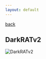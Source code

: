 ```yaml
---
layout: default
---
```

[back](./)  
## DarkRATv2  

![DarkRATv2](https://raw.githubusercontent.com/albertzsigovits/malware-writeups/master/DarkRATv2/darkratv2.png)  